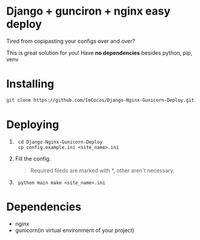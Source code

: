 # Django + gunciron + nginx easy deploy
Tired from copipasting your configs over and over?

This is great solution for you!
Have **no dependencies** besides python, pip, venv

# Installing

```bash
git clone https://github.com/ImCocos/Django-Nginx-Gunicorn-Deploy.git
```

# Deploying

1. ```
    cd Django-Nginx-Gunicorn-Deploy
    cp config.example.ini <site_name>.ini
    ```

2. Fill the config.
    > Required fileds are marked with *, other aren't necessary.

3. ```
    python main make <site_name>.ini
    ```

# Dependencies

 - nginx
 - gunicorn(in virtual environment of your project)